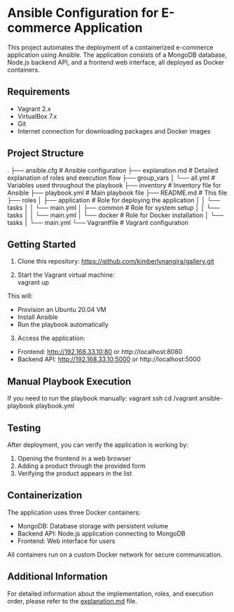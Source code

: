 # Ansible Configuration for E-commerce Application

This project automates the deployment of a containerized e-commerce application using Ansible. The application consists of a MongoDB database, Node.js backend API, and a frontend web interface, all deployed as Docker containers.

## Requirements

- Vagrant 2.x
- VirtualBox 7.x
- Git
- Internet connection for downloading packages and Docker images

## Project Structure
.
├── ansible.cfg            # Ansible configuration
├── explanation.md         # Detailed explanation of roles and execution flow
├── group_vars
│   └── all.yml            # Variables used throughout the playbook
├── inventory              # Inventory file for Ansible
├── playbook.yml           # Main playbook file
├── README.md              # This file
├── roles
│   ├── application        # Role for deploying the application
│   │   └── tasks
│   │       └── main.yml
│   ├── common             # Role for system setup
│   │   └── tasks
│   │       └── main.yml
│   └── docker             # Role for Docker installation
│       └── tasks
│           └── main.yml
└── Vagrantfile            # Vagrant configuration

## Getting Started

1. Clone this repository:
 https://github.com/kimberlynangira/gallery.git

2. Start the Vagrant virtual machine:  
vagrant up

This will:
- Provision an Ubuntu 20.04 VM
- Install Ansible
- Run the playbook automatically

3. Access the application:
- Frontend: http://192.168.33.10:80 or http://localhost:8080
- Backend API: http://192.168.33.10:5000 or http://localhost:5000

## Manual Playbook Execution

If you need to run the playbook manually:
vagrant ssh
cd /vagrant
ansible-playbook playbook.yml
## Testing

After deployment, you can verify the application is working by:

1. Opening the frontend in a web browser
2. Adding a product through the provided form
3. Verifying the product appears in the list

## Containerization

The application uses three Docker containers:
- MongoDB: Database storage with persistent volume
- Backend API: Node.js application connecting to MongoDB
- Frontend: Web interface for users

All containers run on a custom Docker network for secure communication.

## Additional Information

For detailed information about the implementation, roles, and execution order, please refer to the [explanation.md](explanation.md) file.
